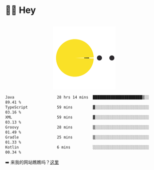 
# 👋🏻 Hey
<div align="center">
	<br>
	<img src="https://raw.githubusercontent.com/Aniket965/Aniket965/master/pacman.svg?sanitize=true" width="200" height="200">
	<br>
</div>

<!--START_SECTION:waka-->

```text
Java                   28 hrs 14 mins  ██████████████████████▒░░   89.41 %
TypeScript             59 mins         ▓░░░░░░░░░░░░░░░░░░░░░░░░   03.16 %
XML                    59 mins         ▓░░░░░░░░░░░░░░░░░░░░░░░░   03.13 %
Groovy                 28 mins         ▒░░░░░░░░░░░░░░░░░░░░░░░░   01.49 %
Gradle                 25 mins         ▒░░░░░░░░░░░░░░░░░░░░░░░░   01.33 %
Kotlin                 6 mins          ░░░░░░░░░░░░░░░░░░░░░░░░░   00.34 %
```

<!--END_SECTION:waka-->

 ➡️  来我的网站瞧瞧吗？[这里](https://www.shaolongfei.com)
